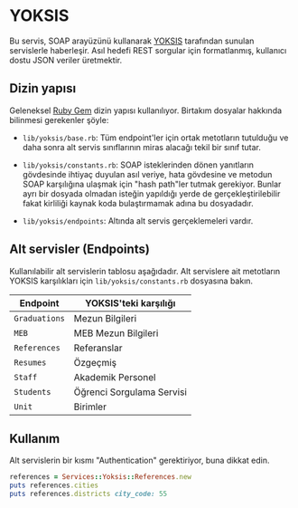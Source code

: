 YOKSIS
======

Bu servis, SOAP arayüzünü kullanarak [YOKSIS](https://yoksis.yok.gov.tr) tarafından sunulan servislerle haberleşir. Asıl hedefi REST sorgular için formatlanmış, kullanıcı dostu JSON veriler üretmektir.

Dizin yapısı
------------

Geleneksel [Ruby Gem](https://rubygems.org) dizin yapısı kullanılıyor. Birtakım dosyalar hakkında bilinmesi gerekenler şöyle:

- `lib/yoksis/base.rb`: Tüm endpoint'ler için ortak metotların tutulduğu ve daha sonra alt servis sınıflarının miras alacağı tekil bir sınıf tutar.

- `lib/yoksis/constants.rb`: SOAP isteklerinden dönen yanıtların gövdesinde ihtiyaç duyulan asıl veriye, hata gövdesine ve metodun SOAP karşılığına ulaşmak için "hash path"ler tutmak gerekiyor. Bunlar ayrı bir dosyada olmadan isteğin yapıldığı yerde de gerçekleştirilebilir fakat kirliliği kaynak koda bulaştırmamak adına bu dosyadadır.
- `lib/yoksis/endpoints`: Altında alt servis gerçeklemeleri vardır.

Alt servisler (Endpoints)
-------------------------

Kullanılabilir alt servislerin tablosu aşağıdadır. Alt servislere ait metotların YOKSIS karşılıkları için `lib/yoksis/constants.rb` dosyasına bakın.

|Endpoint     |YOKSIS'teki karşılığı    |
|-------------|-------------------------|
|`Graduations`|Mezun Bilgileri          |
|`MEB`        |MEB Mezun Bilgileri      |
|`References` |Referanslar              |
|`Resumes`    |Özgeçmiş                 |
|`Staff`      |Akademik Personel        |
|`Students`   |Öğrenci Sorgulama Servisi|
|`Unit`       |Birimler                 |

Kullanım
--------

Alt servislerin bir kısmı "Authentication" gerektiriyor, buna dikkat edin.

```ruby
references = Services::Yoksis::References.new
puts references.cities
puts references.districts city_code: 55
```
